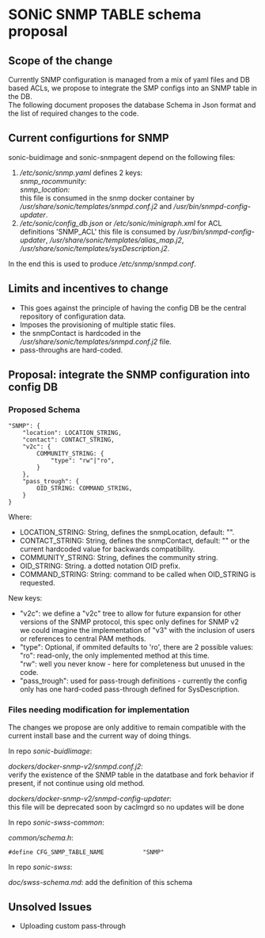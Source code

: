 # SONiC SNMP TABLE schema proposal #

## Scope of the change ##

Currently SNMP configuration is managed from a mix of yaml files and DB based ACLs, we propose to integrate the SMP configs into an SNMP table in the DB.  
The following document proposes the database Schema in Json format and the list of required changes to the code.

## Current configurtions for SNMP ##
sonic-buidimage and sonic-snmpagent depend on the following files:
1. */etc/sonic/snmp.yaml*
    defines 2 keys:  
        *snmp_rocommunity:*  
        *snmp_location:*  
   this file is consumed in the snmp docker container by */usr/share/sonic/templates/snmpd.conf.j2* and */usr/bin/snmpd-config-updater*.  
2. */etc/sonic/config_db.json* or */etc/sonic/minigraph.xml* for ACL definitions 'SNMP_ACL'
   this file is consumed by */usr/bin/snmpd-config-updater*, */usr/share/sonic/templates/alias_map.j2*, */usr/share/sonic/templates/sysDescription.j2*.

In the end this is used to produce */etc/snmp/snmpd.conf*.

## Limits and incentives to change ##
- This goes against the principle of having the config DB be the central repository of configuration data.
- Imposes the provisioning of multiple static files.
- the snmpContact is hardcoded in the */usr/share/sonic/templates/snmpd.conf.j2* file.
- pass-throughs are hard-coded.

## Proposal: integrate the SNMP configuration into config DB ##
### Proposed Schema ###

```
"SNMP": {
    "location": LOCATION_STRING,
    "contact": CONTACT_STRING,
    "v2c": {
        COMMUNITY_STRING: {
            "type": "rw"|"ro",
        }
    },
    "pass_trough": {
        OID_STRING: COMMAND_STRING,
    }
}
```

Where:
- LOCATION_STRING:  String, defines the snmpLocation, default: "".  
- CONTACT_STRING:   String, defines the snmpContact, default: "" or the current hardcoded value for backwards compatibility.  
- COMMUNITY_STRING: String, defines the community string.  
- OID_STRING:       String. a dotted notation OID prefix.  
- COMMAND_STRING:   String: command to be called when OID_STRING is requested.

New keys:
- "v2c": we define a "v2c" tree to allow for future expansion for other versions of the SNMP protocol, this spec only defines for SNMP v2  
         we could imagine the implementation of "v3" with the inclusion of users or references to central PAM methods.  
- "type":  Optional, if ommited defaults to 'ro', there are 2 possible values:  
           "ro": read-only, the only implemented method at this time.  
           "rw": well you never know - here for completeness but unused in the code.  
- "pass_trough": used for pass-trough definitions - currently the config only has one hard-coded pass-through defined for SysDescription.

### Files needing modification for implementation ###

The changes we propose are only additive to remain compatible with the current install base and the current way of doing things.

In repo *sonic-buidlimage*:

*dockers/docker-snmp-v2/snmpd.conf.j2*:  
    verify the existence of the SNMP table in the datatbase and fork behavior if present, if not continue using old method.

*dockers/docker-snmp-v2/snmpd-config-updater*:  
    this file will be deprecated soon by caclmgrd so no updates will be done


In repo *sonic-swss-common*: 

*common/schema.h*:  
```
#define CFG_SNMP_TABLE_NAME           "SNMP"
```

In repo *sonic-swss*:

*doc/swss-schema.md*:
    add the definition of this schema

## Unsolved Issues ##
- Uploading custom pass-through
